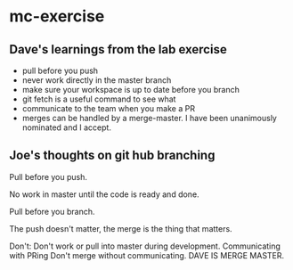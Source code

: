 # mc-exercise

## Dave's learnings from the lab exercise

- pull before you push
- never work directly in the master branch
- make sure your workspace is up to date before you branch
- git fetch is a useful command to see what
- communicate to the team when you make a PR
- merges can be handled by a merge-master. I have been unanimously nominated and I accept.

## Joe's thoughts on git hub branching

Pull before you push.

No work in master until the code is ready and done.

Pull before you branch.

The push doesn't matter, the merge is the thing that matters.

Don't:
Don't work or pull into master during development.
Communicating with PRing
Don't merge without communicating. DAVE IS MERGE MASTER.

